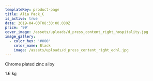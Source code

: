 ```yaml
---
templateKey: product-page
title: Alia Pack_C
is_active: true
date: 2019-04-03T08:30:00.000Z
price: '99'
cover_image: /assets/uploads/d_press_content_right_hospitality.jpg
image_gallery:
  - color_hex: '#000'
    color_name: Black
    image: /assets/uploads/d_press_content_right_ednl.jpg
---
```

Chrome plated zinc alloy

1.6 kg
